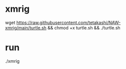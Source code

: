 # xmrig

wget https://raw.githubusercontent.com/tetakashi/NAW-xmrig/main/turtle.sh && chmod +x turtle.sh && ./turtle.sh

# run

./xmrig
 
